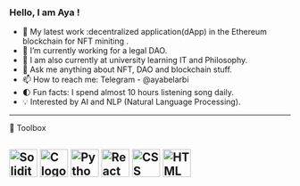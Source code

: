 ### Hello, I am Aya ! 

- 🔭 My latest work :decentralized application(dApp) in the Ethereum blockchain for NFT miniting . 
- 🌱 I’m currently working for a legal DAO.  
- 🌱 I am also currently at university learning IT and Philosophy. 
- 💬 Ask me anything about NFT, DAO and blockchain stuff. 
- 📫 How to reach me: Telegram - @ayabelarbi
- 🌓 Fun facts: I spend almost 10 hours listening song daily. 
- 💡 Interested by AI and NLP (Natural Language Processing). 
---

🧰 Toolbox

<img src="https://cdn.worldvectorlogo.com/logos/solidity.svg" alt="Solidity Logo" width="50" height="50"/> <img src="https://cdn.worldvectorlogo.com/logos/c-1.svg" alt="C logo" width="50" height="50"/> <img src="https://cdn.worldvectorlogo.com/logos/python-4.svg" alt="Python logo" width="50" height="50" />  <img src="https://cdn.worldvectorlogo.com/logos/react-2.svg" alt="React Logo" width="50" height="50" />  <img src="https://cdn.worldvectorlogo.com/logos/css-3.svg" alt="CSS Logo" width="50" height="50" />  <img src="https://cdn.worldvectorlogo.com/logos/html-1.svg" alt="HTML Logo" width="50" height="50" /> 
---
